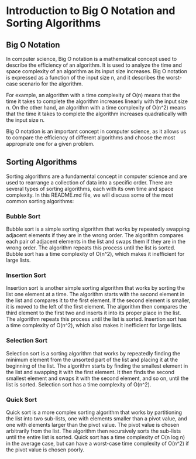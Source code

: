 # Introduction to Big O Notation and Sorting Algorithms
## Big O Notation
In computer science, Big O notation is a mathematical concept used to describe the efficiency of an algorithm. It is used to analyze the time and space complexity of an algorithm as its input size increases. Big O notation is expressed as a function of the input size n, and it describes the worst-case scenario for the algorithm.

For example, an algorithm with a time complexity of O(n) means that the time it takes to complete the algorithm increases linearly with the input size n. On the other hand, an algorithm with a time complexity of O(n^2) means that the time it takes to complete the algorithm increases quadratically with the input size n.

Big O notation is an important concept in computer science, as it allows us to compare the efficiency of different algorithms and choose the most appropriate one for a given problem.

## Sorting Algorithms
Sorting algorithms are a fundamental concept in computer science and are used to rearrange a collection of data into a specific order. There are several types of sorting algorithms, each with its own time and space complexity. In this README.md file, we will discuss some of the most common sorting algorithms:

### Bubble Sort
Bubble sort is a simple sorting algorithm that works by repeatedly swapping adjacent elements if they are in the wrong order. The algorithm compares each pair of adjacent elements in the list and swaps them if they are in the wrong order. The algorithm repeats this process until the list is sorted. Bubble sort has a time complexity of O(n^2), which makes it inefficient for large lists.

### Insertion Sort
Insertion sort is another simple sorting algorithm that works by sorting the list one element at a time. The algorithm starts with the second element in the list and compares it to the first element. If the second element is smaller, it is moved to the left of the first element. The algorithm then compares the third element to the first two and inserts it into its proper place in the list. The algorithm repeats this process until the list is sorted. Insertion sort has a time complexity of O(n^2), which also makes it inefficient for large lists.

### Selection Sort
Selection sort is a sorting algorithm that works by repeatedly finding the minimum element from the unsorted part of the list and placing it at the beginning of the list. The algorithm starts by finding the smallest element in the list and swapping it with the first element. It then finds the second smallest element and swaps it with the second element, and so on, until the list is sorted. Selection sort has a time complexity of O(n^2).

### Quick Sort
Quick sort is a more complex sorting algorithm that works by partitioning the list into two sub-lists, one with elements smaller than a pivot value, and one with elements larger than the pivot value. The pivot value is chosen arbitrarily from the list. The algorithm then recursively sorts the sub-lists until the entire list is sorted. Quick sort has a time complexity of O(n log n) in the average case, but can have a worst-case time complexity of O(n^2) if the pivot value is chosen poorly.

